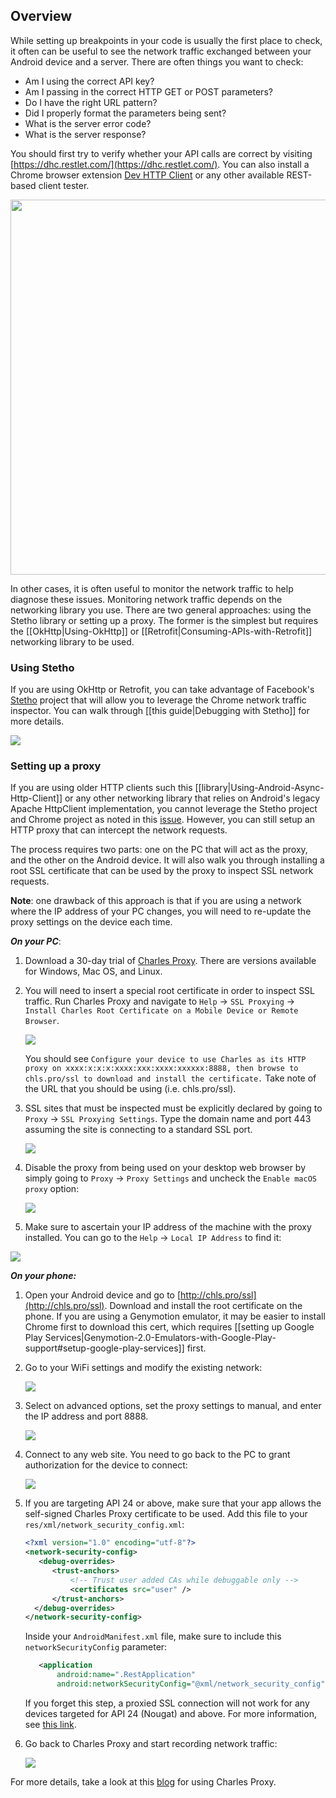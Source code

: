 ## Overview

While setting up breakpoints in your code is usually the first place to check, it often can be useful to see the network traffic exchanged between your Android device and a server.  There are often things you want to check:

* Am I using the correct API key?
* Am I passing in the correct HTTP GET or POST parameters?
* Do I have the right URL pattern?
* Did I properly format the parameters being sent?
* What is the server error code?
* What is the server response?

You should first try to verify whether your API calls are correct by visiting [https://dhc.restlet.com/](https://dhc.restlet.com/).   You can also install a Chrome browser extension [Dev HTTP Client](https://chrome.google.com/webstore/detail/dhc-rest-client/aejoelaoggembcahagimdiliamlcdmfm) or any other available REST-based client tester. 

<img src="https://imgur.com/GfVK80o.png" width="600"/>

In other cases, it is often useful to monitor the network traffic to help diagnose these issues.  Monitoring network traffic depends on the networking library you use.   There are two general approaches: using the Stetho library or setting up a proxy.  The former is the simplest but requires the [[OkHttp|Using-OkHttp]] or [[Retrofit|Consuming-APIs-with-Retrofit]] networking library to be used.

### Using Stetho

If you are using OkHttp or Retrofit, you can take advantage of Facebook's [Stetho](http://facebook.github.io/stetho) project that will allow you to leverage the Chrome network traffic inspector.  You can walk through [[this guide|Debugging with Stetho]] for more details.

<img src="http://facebook.github.io/stetho/static/images/inspector-network.png"/>

### Setting up a proxy

If you are using older HTTP clients such this [[library|Using-Android-Async-Http-Client]] or any other networking library that relies on Android's legacy Apache HttpClient implementation, you cannot leverage the Stetho project and Chrome project as noted in this [issue](https://github.com/facebook/stetho/issues/116).  However, you can still setup an HTTP proxy that can intercept the network requests. 

The process requires two parts: one on the PC that will act as the proxy, and the other on the Android device.  It will also walk you through installing a root SSL certificate that can be used by the proxy to inspect SSL network requests.

**Note**: one drawback of this approach is that if you are using a network where the IP address of your PC changes, you will need to re-update the proxy settings on the device each time.

***On your PC***:

1. Download a 30-day trial of [Charles Proxy](https://www.charlesproxy.com/download/).  There are versions available for Windows, Mac OS, and Linux.

2. You will need to insert a special root certificate in order to inspect SSL traffic.  Run Charles Proxy and navigate to `Help` -> `SSL Proxying` -> `Install Charles Root Certificate on a Mobile Device or Remote Browser`.

     <img src="https://imgur.com/Ac5QR0x.png"/>

     You should see `Configure your device to use Charles as its HTTP proxy on xxxx:x:x:x:xxxx:xxx:xxxx:xxxxxx:8888, then browse to chls.pro/ssl to download and install the certificate.`    Take note of the URL that you should be using (i.e. chls.pro/ssl).

3. SSL sites that must be inspected must be explicitly declared by going to `Proxy` -> `SSL Proxying Settings`.  Type the domain name and port 443 assuming the site is connecting to a standard SSL port.

     <img src="https://imgur.com/YXTqq93.png"/>

4. Disable the proxy from being used on your desktop web browser by simply going to `Proxy` -> `Proxy Settings` and uncheck the `Enable macOS proxy` option:

     <img src="https://imgur.com/zzWkuEX.png"/>

5. Make sure to ascertain your IP address of the machine with the proxy installed.  You can go to the `Help` -> `Local IP Address` to find it:

<img src="https://imgur.com/AwbbEwA.png"/>

***On your phone:***

1. Open your Android device and go to [http://chls.pro/ssl](http://chls.pro/ssl).  Download and install the root certificate on the phone.   If you are using a Genymotion emulator, it may be easier to install Chrome first to download this cert, which requires [[setting up Google Play Services|Genymotion-2.0-Emulators-with-Google-Play-support#setup-google-play-services]] first.

2. Go to your WiFi settings and modify the existing network:

     <img src="https://imgur.com/DXqpvWl.png"/>

3. Select on advanced options, set the proxy settings to manual, and enter the IP address and port 8888.  
     
     <img src="https://imgur.com/AclSz0z.png"/> 

4. Connect to any web site.  You need to go back to the PC to grant authorization for the device to connect:

     <img src="https://imgur.com/yuRmGRC.png">

5. If you are targeting API 24 or above, make sure that your app allows the self-signed Charles Proxy certificate to be used.  Add this file to your `res/xml/network_security_config.xml`:

     ```xml
     <?xml version="1.0" encoding="utf-8"?>
     <network-security-config>
        <debug-overrides>
           <trust-anchors>
               <!-- Trust user added CAs while debuggable only -->
               <certificates src="user" />
           </trust-anchors>
       </debug-overrides>
     </network-security-config>
    ```

    Inside your `AndroidManifest.xml` file, make sure to include this `networkSecurityConfig` parameter:

    ```xml
       <application
           android:name=".RestApplication"
           android:networkSecurityConfig="@xml/network_security_config"
    ```

    If you forget this step, a proxied SSL connection will not work for any devices targeted for API 24 (Nougat) and above.  For more information, see [this link](https://developer.android.com/training/articles/security-config.html).

6. Go back to Charles Proxy and start recording network traffic:

     <img src="https://imgur.com/c0q6j2j.png"/>

For more details, take a look at this [blog](https://jaanus.com/debugging-http-on-an-android-phone-or-tablet-with-charles-proxy-for-fun-and-profit/) for using Charles Proxy.
